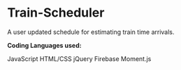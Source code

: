 # Train-Scheduler

A user updated schedule for estimating train time arrivals.

**Coding Languages used:**

JavaScript
HTML/CSS
jQuery
Firebase
Moment.js


